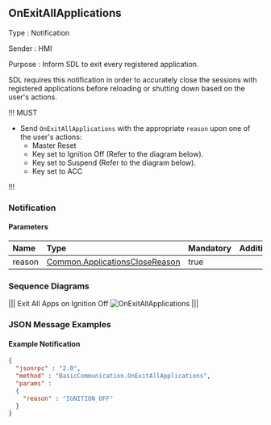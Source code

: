 ## OnExitAllApplications

Type
: Notification

Sender
: HMI

Purpose
: Inform SDL to exit every registered application.

SDL requires this notification in order to accurately close the sessions with registered applications before reloading or shutting down based on the user's actions.

!!! MUST

  * Send `OnExitAllApplications` with the appropriate `reason` upon one of the user's actions:
    * Master Reset
    * Key set to Ignition Off (Refer to the diagram below).
    * Key set to Suspend (Refer to the diagram below).
    * Key set to ACC

!!!

### Notification

#### Parameters

|Name|Type|Mandatory|Additional|
|:---|:---|:--------|:---------|
|reason|[Common.ApplicationsCloseReason](../../common/enums/#applicationsclosereason)|true||

### Sequence Diagrams

|||
Exit All Apps on Ignition Off
![OnExitAllApplications](./assets/OnExitAllApps.png)
|||

### JSON Message Examples

#### Example Notification

```json
{
  "jsonrpc" : "2.0",
  "method" : "BasicCommunication.OnExitAllApplications",
  "params" :
  {
    "reason" : "IGNITION_OFF"
  }
}
```
